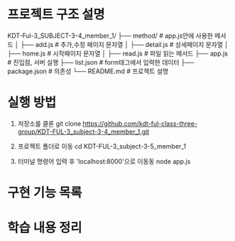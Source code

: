 # 프로젝트 구조 설명
KDT-Ful-3_SUBJECT-3-4_member_1/
├── method/ # app.js안에 사용한 메서드 
│   ├── add.js # 추가,수정 페이지 문자열
│   ├── detail.js # 상세페이지 문자열
│   ├── home.js # 시작페이지 문자열
│   ├── read.js # 파일 읽는 메서드
├── app.js # 진입점, 서버 실행
├── list.json # form태그에서 입력한 데이터
├── package.json # 의존성
└── README.md # 프로젝트 설명
# 실행 방법
1. 저장소를 클론
  git clone https://github.com/kdt-ful-class-three-group/KDT-FUL-3_subject-3-4_member_1.git

2. 프로젝트 폴더로 이동
  cd KDT-FUL-3_subject-3-5_member_1

3. 터미널 명령어 입력 후 'localhost:8000'으로 이동동
  node app.js
# 구현 기능 목록
# 학습 내용 정리